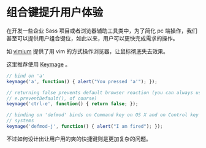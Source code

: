# 组合键提升用户体验

在开发一些企业 Sass 项目或者浏览器辅助工具类中，为了简化 pc 端操作，我们甚至可以提供用户组合键位，如此以来，用户可以更快完成需求的操作。

如 [vimium](https://github.com/philc/vimium) 提供了用 vim 的方式操作浏览器，让鼠标彻底失去效果。

这里推荐使用 [Keymage](https://github.com/piranha/keymage) 。

```ts
// bind on 'a'
keymage('a', function() { alert("You pressed 'a'"); });

// returning false prevents default browser reaction (you can always use
// e.preventDefault(), of course)
keymage('ctrl-e', function() { return false; });

// binding on 'defmod' binds on Command key on OS X and on Control key in other
// systems
keymage('defmod-j', function() { alert("I am fired"); });
```

不过如何设计出让用户用的爽的快捷键则是更加复杂的问题。